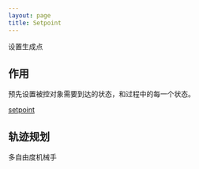 ```yaml
---
layout: page
title: Setpoint
---
```


设置生成点

## 作用

预先设置被控对象需要到达的状态，和过程中的每一个状态。

[setpoint](https://en.wikipedia.org/wiki/Setpoint_(control_system))

## 轨迹规划

多自由度机械手

